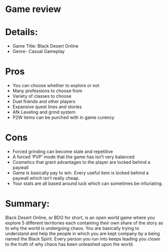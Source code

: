 # Game review

# Details: 

* Game Title:  Black Desert Online
* Genre- Casual Gameplay 

# Pros
* You can choose whether to explore or not
* Many professions to choose from
* Variety of classes to choose
* Duel friends and other players
* Expansive quest lines and stories
* Afk Leveling and grind system
* P2W items can be purched with in game curency 

# Cons
* Forced grinding can become stale and repetitive 
* A forced ‘PVP’ mode that the game has isn’t very balanced
* Cosmetics that grant advantages to the player are locked behind a paywall
* Game is basically pay to win. Every useful item is locked behind a paywall which isn’t really cheap.
* Your stats are all based around luck which can sometimes be infuriating. 


# Summary: 
Black Desert Online, or BDO for short, is an open world game where you explore 5 different territories each containing their own share of the story as to why the world is undergoing chaos. You are basically trying to understand and help the people in which you are kept company by a being named the Black Spirit. Every person you run into keeps leading you closer to the truth of why chaos has been unleashed upon the world.
